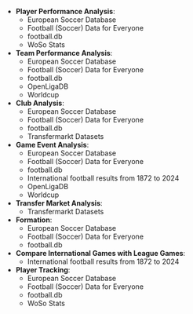 - **Player Performance Analysis**:
    - European Soccer Database
    - Football (Soccer) Data for Everyone
    - football.db
    - WoSo Stats
- **Team Performance Analysis**:
    - European Soccer Database
    - Football (Soccer) Data for Everyone
    - football.db
    - OpenLigaDB
    - Worldcup
- **Club Analysis**:
    - European Soccer Database
    - Football (Soccer) Data for Everyone
    - football.db
    - Transfermarkt Datasets
- **Game Event Analysis**:
    - European Soccer Database
    - Football (Soccer) Data for Everyone
    - football.db
    - International football results from 1872 to 2024
    - OpenLigaDB
    - Worldcup
- **Transfer Market Analysis**:
    - Transfermarkt Datasets
- **Formation**:
    - European Soccer Database
    - Football (Soccer) Data for Everyone
    - football.db
- **Compare International Games with League Games**:
    - International football results from 1872 to 2024
- **Player Tracking**:
    - European Soccer Database
    - Football (Soccer) Data for Everyone
    - football.db
    - WoSo Stats